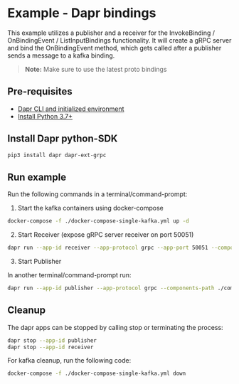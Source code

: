 # Example - Dapr bindings

This example utilizes a publisher and a receiver for the InvokeBinding / OnBindingEvent / ListInputBindings functionality. It will create a gRPC server and bind the OnBindingEvent method, which gets called after a publisher sends a message to a kafka binding.

> **Note:** Make sure to use the latest proto bindings

## Pre-requisites

- [Dapr CLI and initialized environment](https://docs.dapr.io/getting-started)
- [Install Python 3.7+](https://www.python.org/downloads/)

## Install Dapr python-SDK

<!-- Our CI/CD pipeline automatically installs the correct version, so we can skip this step in the automation -->

```bash
pip3 install dapr dapr-ext-grpc
```

## Run example

Run the following commands in a terminal/command-prompt:

<!-- STEP
name: Kafka install
sleep: 30
expected_stderr_lines:
  - 'Creating network "invoke-binding_default" with the default driver'
  - 'Creating invoke-binding_zookeeper_1 ... '
-->

1. Start the kafka containers using docker-compose 

```bash
docker-compose -f ./docker-compose-single-kafka.yml up -d
```

<!-- END_STEP -->

<!-- STEP
name: Start Receiver
expected_stdout_lines: 
  - '== APP == {"id": 1, "message": "hello world"}'
  - '== APP == {"id": 2, "message": "hello world"}'
  - '== APP == {"id": 3, "message": "hello world"}'
background: true
sleep: 5
-->

2. Start Receiver (expose gRPC server receiver on port 50051) 

```bash
dapr run --app-id receiver --app-protocol grpc --app-port 50051 --components-path ./components python3 invoke-input-binding.py
```

<!-- END_STEP -->

3. Start Publisher

In another terminal/command-prompt run:

<!-- STEP
name: Start Publisher
expected_stdout_lines: 
  - '== APP == Sending message id: 1, message "hello world"'
  - '== APP == Sending message id: 2, message "hello world"'
  - '== APP == Sending message id: 3, message "hello world"'
background: true
sleep: 5
-->

```bash
dapr run --app-id publisher --app-protocol grpc --components-path ./components python3 invoke-output-binding.py
```

<!-- END_STEP -->

## Cleanup

<!-- STEP
name: Cleanup
expected_stdout_lines:
  - '✅  app stopped successfully: publisher'
  - '✅  app stopped successfully: receiver'
-->

The dapr apps can be stopped by calling stop or terminating the process:

```bash
dapr stop --app-id publisher
dapr stop --app-id receiver
```

For kafka cleanup, run the following code:

```bash
docker-compose -f ./docker-compose-single-kafka.yml down
```

<!-- END_STEP -->
